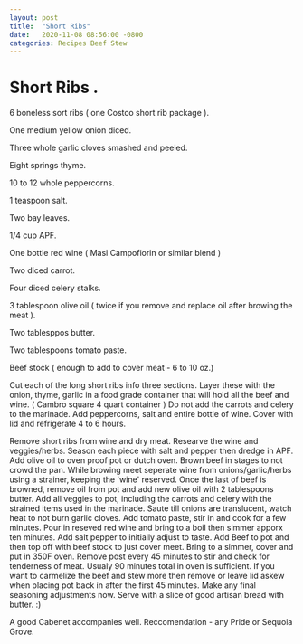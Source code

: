 ```yaml
---
layout: post
title:  "Short Ribs"
date:   2020-11-08 08:56:00 -0800
categories: Recipes Beef Stew
---
```


# Short Ribs .

 6 boneless sort ribs ( one Costco short rib package ).

One medium yellow onion diced.

Three whole garlic cloves smashed and peeled.

Eight springs thyme.

10 to 12 whole peppercorns.

1 teaspoon salt.

Two bay leaves.

1/4 cup APF.

One bottle red wine ( Masi Campofiorin or similar blend )

Two diced carrot.

Four diced celery stalks.

3 tablespoon olive oil ( twice if you remove and replace oil after browing the meat ).

Two tablesppos butter.

Two tablespoons tomato paste.

Beef stock ( enough to add to cover meat - 6 to 10 oz.)


Cut each of the long short ribs info three sections. Layer these with the onion, thyme, garlic in a food grade container that will hold all the beef and wine. ( Cambro square 4 quart container ) Do not add the carrots and celery to the marinade.  Add peppercorns, salt and entire bottle of wine.  Cover with lid and refrigerate 4 to 6 hours.  

Remove short ribs from wine and dry meat.  Researve the wine and veggies/herbs. Season each piece with salt and pepper then dredge in APF.  Add olive oil to oven proof pot or dutch oven. Brown beef in stages to not crowd the pan.  While browing meet seperate wine from onions/garlic/herbs using a strainer,  keeping the 'wine' reserved.  Once the last of beef is browned, remove oil from pot and add new olive oil with 2 tablespoons butter.  Add all veggies to pot, including the carrots and celery with the strained items used in the marinade. Saute till onions are translucent, watch heat to not burn garlic cloves.  Add tomato paste, stir in and cook for a few minutes. Pour in reseved red wine and bring to a boil then simmer apporx ten minutes.  Add salt pepper to initially adjust to taste.  Add Beef to pot and then top off with beef stock to just cover meet.  Bring to a simmer, cover and put in 350F oven.  Remove post every 45 minutes to stir and check for tenderness of meat.  Usualy 90 minutes total in oven is sufficient.  If you want to carmelize the beef and stew more then remove or leave lid askew when placing pot back in after the first 45 minutes.  Make any final seasoning adjustments now. Serve with a slice of good artisan bread with butter. :) 

A good Cabenet accompanies well. Reccomendation - any Pride or Sequoia Grove.




[github-pages]: https://pages.github.com/
[jekyll-gh]:   https://github.com/jekyll/jekyll
